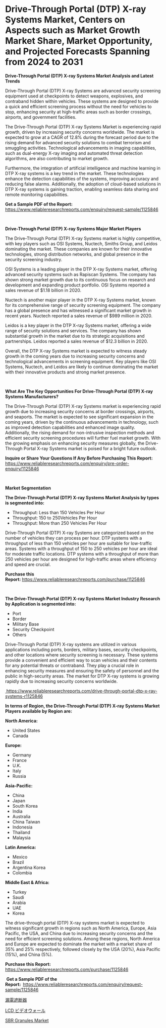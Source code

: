 <p><h1>Drive-Through Portal (DTP) X-ray Systems Market, Centers on Aspects such as Market Growth Market Share, Market Opportunity, and Projected Forecasts Spanning from 2024 to 2031</h1></p><p><strong>Drive-Through Portal (DTP) X-ray Systems Market Analysis and Latest Trends</strong></p>
<p><p>Drive-Through Portal (DTP) X-ray Systems are advanced security screening equipment used at checkpoints to detect weapons, explosives, and contraband hidden within vehicles. These systems are designed to provide a quick and efficient screening process without the need for vehicles to stop, enhancing security at high-traffic areas such as border crossings, airports, and government facilities.</p><p>The Drive-Through Portal (DTP) X-ray Systems Market is experiencing rapid growth, driven by increasing security concerns worldwide. The market is expected to grow at a CAGR of 12.8% during the forecast period due to the rising demand for advanced security solutions to combat terrorism and smuggling activities. Technological advancements in imaging capabilities, such as dual-energy X-ray imaging and automated threat detection algorithms, are also contributing to market growth.</p><p>Furthermore, the integration of artificial intelligence and machine learning in DTP X-ray systems is a key trend in the market. These technologies enhance the detection capabilities of the systems, improving accuracy and reducing false alarms. Additionally, the adoption of cloud-based solutions in DTP X-ray systems is gaining traction, enabling seamless data sharing and remote monitoring capabilities.</p></p>
<p><strong>Get a Sample PDF of the Report:&nbsp;</strong> <a href="https://www.reliableresearchreports.com/enquiry/request-sample/1125846">https://www.reliableresearchreports.com/enquiry/request-sample/1125846</a></p>
<p>&nbsp;</p>
<p><strong>Drive-Through Portal (DTP) X-ray Systems Major Market Players</strong></p>
<p><p>The Drive-Through Portal (DTP) X-ray Systems market is highly competitive, with key players such as OSI Systems, Nuctech, Smiths Group, and Leidos dominating the market. These companies are known for their innovative technologies, strong distribution networks, and global presence in the security screening industry.</p><p>OSI Systems is a leading player in the DTP X-ray Systems market, offering advanced security systems such as Rapiscan Systems. The company has shown strong market growth due to its continuous focus on research and development and expanding product portfolio. OSI Systems reported a sales revenue of $1.18 billion in 2020.</p><p>Nuctech is another major player in the DTP X-ray Systems market, known for its comprehensive range of security screening equipment. The company has a global presence and has witnessed a significant market growth in recent years. Nuctech reported a sales revenue of $989 million in 2020.</p><p>Leidos is a key player in the DTP X-ray Systems market, offering a wide range of security solutions and services. The company has shown substantial growth in the market due to its strategic acquisitions and partnerships. Leidos reported a sales revenue of $12.3 billion in 2020.</p><p>Overall, the DTP X-ray Systems market is expected to witness steady growth in the coming years due to increasing security concerns and technological advancements in screening equipment. Key players like OSI Systems, Nuctech, and Leidos are likely to continue dominating the market with their innovative products and strong market presence.</p></p>
<p>&nbsp;</p>
<p><strong>What Are The Key Opportunities For Drive-Through Portal (DTP) X-ray Systems Manufacturers?</strong></p>
<p><p>The Drive-Through Portal (DTP) X-ray Systems market is experiencing rapid growth due to increasing security concerns at border crossings, airports, and seaports. The market is expected to see significant expansion in the coming years, driven by the continuous advancements in technology, such as improved detection capabilities and enhanced image quality. Additionally, the rising demand for non-intrusive inspection methods and efficient security screening procedures will further fuel market growth. With the growing emphasis on enhancing security measures globally, the Drive-Through Portal X-ray Systems market is poised for a bright future outlook.</p></p>
<p><strong>Inquire or Share Your Questions If Any Before Purchasing This Report:</strong> <a href="https://www.reliableresearchreports.com/enquiry/pre-order-enquiry/1125846">https://www.reliableresearchreports.com/enquiry/pre-order-enquiry/1125846</a></p>
<p>&nbsp;</p>
<p><strong>Market Segmentation</strong></p>
<p><strong>The Drive-Through Portal (DTP) X-ray Systems Market Analysis by types is segmented into:</strong></p>
<p><ul><li>Throughput: Less than 150 Vehicles Per Hour</li><li>Throughput: 150 to 250Vehicles Per Hour</li><li>Throughput: More than 250 Vehicles Per Hour</li></ul></p>
<p><p>Drive-Through Portal (DTP) X-ray Systems are categorized based on the number of vehicles they can process per hour. DTP systems with a throughput of less than 150 vehicles per hour are suitable for low-traffic areas. Systems with a throughput of 150 to 250 vehicles per hour are ideal for moderate traffic locations. DTP systems with a throughput of more than 250 vehicles per hour are designed for high-traffic areas where efficiency and speed are crucial.</p></p>
<p><strong>Purchase this Report:&nbsp;</strong><a href="https://www.reliableresearchreports.com/purchase/1125846">https://www.reliableresearchreports.com/purchase/1125846</a></p>
<p>&nbsp;</p>
<p><strong>The Drive-Through Portal (DTP) X-ray Systems Market Industry Research by Application is segmented into:</strong></p>
<p><ul><li>Port</li><li>Border</li><li>Military Base</li><li>Security Checkpoint</li><li>Others</li></ul></p>
<p><p>Drive-Through Portal (DTP) X-ray systems are utilized in various applications including ports, borders, military bases, security checkpoints, and other locations where security screening is necessary. These systems provide a convenient and efficient way to scan vehicles and their contents for any potential threats or contraband. They play a crucial role in enhancing security measures and ensuring the safety of personnel and the public in high-security areas. The market for DTP X-ray systems is growing rapidly due to increasing security concerns worldwide.</p></p>
<p><a href="https://www.reliableresearchreports.com/drive-through-portal-dtp-x-ray-systems-r1125846">&nbsp;https://www.reliableresearchreports.com/drive-through-portal-dtp-x-ray-systems-r1125846</a></p>
<p><strong>In terms of Region, the Drive-Through Portal (DTP) X-ray Systems Market Players available by Region are:</strong></p>
<p>
    <p> <strong> North America: </strong>
        <ul>
            <li>United States</li>
            <li>Canada</li>
        </ul>
        </p> 
    <p> <strong> Europe: </strong>
        <ul>
            <li>Germany</li>
            <li>France</li>
            <li>U.K.</li>
            <li>Italy</li>
            <li>Russia</li>
        </ul>
        </p> 
    <p> <strong> Asia-Pacific: </strong>
        <ul>
            <li>China</li>
            <li>Japan</li>
            <li>South Korea</li>
            <li>India</li>
            <li>Australia</li>
            <li>China Taiwan</li>
            <li>Indonesia</li>
            <li>Thailand</li>
            <li>Malaysia</li>
        </ul>
        </p> 
    <p> <strong> Latin America: </strong>
        <ul>
            <li>Mexico</li>
            <li>Brazil</li>
            <li>Argentina Korea</li>
            <li>Colombia</li>
        </ul>
        </p> 
    <p> <strong> Middle East & Africa: </strong>
        <ul>
            <li>Turkey</li>
            <li>Saudi</li>
            <li>Arabia</li>
            <li>UAE</li>
            <li>Korea</li>
        </ul>
    </p>
    </p>
<p><p>The drive-through portal (DTP) X-ray systems market is expected to witness significant growth in regions such as North America, Europe, Asia Pacific, the USA, and China due to increasing security concerns and the need for efficient screening solutions. Among these regions, North America and Europe are expected to dominate the market with a market share of 35% and 25% respectively, followed closely by the USA (20%), Asia Pacific (15%), and China (5%).</p></p>
<p><strong>Purchase this Report: </strong><a href="https://www.reliableresearchreports.com/purchase/1125846">https://www.reliableresearchreports.com/purchase/1125846</a></p>
<p>&nbsp;<strong>Get a Sample PDF of the Report:&nbsp;&nbsp;</strong><a href="https://www.reliableresearchreports.com/enquiry/request-sample/1125846">https://www.reliableresearchreports.com/enquiry/request-sample/1125846</a></p>
<p><strong></strong></p>
<p><p><a href="https://medium.com/@munroco657/%E5%9C%B0%E9%9C%87%E6%BC%8F%E9%9B%BB%E3%82%B5%E3%83%BC%E3%82%AD%E3%83%83%E3%83%88%E3%83%96%E3%83%AC%E3%83%BC%E3%82%AB%E3%83%BC%E5%B8%82%E5%A0%B4%E3%83%A1%E3%83%88%E3%83%AA%E3%82%AF%E3%82%B9%E3%81%AE%E8%A7%A3%E8%AA%AD-%E5%B8%82%E5%A0%B4%E3%82%B7%E3%82%A7%E3%82%A2-%E3%83%88%E3%83%AC%E3%83%B3%E3%83%89-%E6%88%90%E9%95%B7%E3%83%91%E3%82%BF%E3%83%BC%E3%83%B3-feffaaeed434">漏電遮断器</a></p><p><a href="https://medium.com/@chloekessler01/%E6%AC%A1%E3%81%AE%E6%96%87%E7%AB%A0%E3%82%92%E6%97%A5%E6%9C%AC%E8%AA%9E%E3%81%AB%E7%BF%BB%E8%A8%B3%E3%81%97%E3%81%A6%E3%81%8F%E3%81%A0%E3%81%95%E3%81%84-2024%E5%B9%B4%E3%81%8B%E3%82%892031%E5%B9%B4%E3%81%BE%E3%81%A7%E3%81%AE%E6%9C%9F%E9%96%93%E3%81%AB%E4%BA%88%E6%B8%AC%E3%81%95%E3%82%8C%E3%82%8Blcd%E3%83%93%E3%83%87%E3%82%AA%E3%82%A6%E3%82%A9%E3%83%BC%E3%83%AB%E5%B8%82%E5%A0%B4%E3%81%AE%E5%8B%95%E5%90%91%E3%81%A8%E5%B8%82%E5%A0%B4%E5%88%86%E6%9E%90-fe937e860729">LCD ビデオウォール</a></p><p><a href="https://issuu.com/reportprime-2/docs/sbr-granules-market-size-2030.pptx">SBR Granules Market</a></p></p>